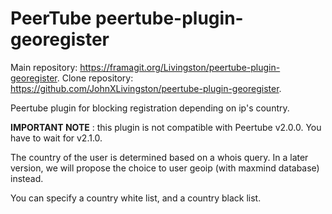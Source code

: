 # PeerTube peertube-plugin-georegister

Main repository: https://framagit.org/Livingston/peertube-plugin-georegister.
Clone repository: https://github.com/JohnXLivingston/peertube-plugin-georegister.

Peertube plugin for blocking registration depending on ip's country.

**IMPORTANT NOTE** : this plugin is not compatible with Peertube v2.0.0. You have to wait for v2.1.0. 

The country of the user is determined based on a whois query. In a later version, we will propose the choice to user geoip (with maxmind database) instead.

You can specify a country white list, and a country black list.

